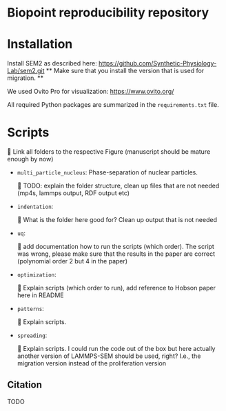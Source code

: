 # Biopoint reproducibility repository

# Installation

Install SEM2 as described here: https://github.com/Synthetic-Physiology-Lab/sem2.git
** Make sure that you install the version that is used for migration. **

We used Ovito Pro for visualization: https://www.ovito.org/

All required Python packages are summarized in the `requirements.txt` file.

# Scripts

&#128308; Link all folders to the respective Figure (manuscript should be mature enough by now)

* `multi_particle_nucleus`: Phase-separation of nuclear particles.
  
  &#128308; TODO: explain the folder structure, clean up files that are not needed (mp4s, lammps output, RDF output etc)
* `indentation`:
  
  &#128308; What is the folder here good for? Clean up output that is not needed
* `uq`:
  
  &#128308; add documentation how to run the scripts (which order). The script was wrong, please make sure that the results in the paper are correct (polynomial order 2 but 4 in the paper)
* `optimization`:
  
  &#128308; Explain scripts (which order to run), add reference to Hobson paper here in README 
* `patterns`:
  
   &#128308; Explain scripts.
* `spreading`:
  
   &#128308; Explain scripts. I could run the code out of the box but here actually another version of LAMMPS-SEM should be used, right? I.e., the migration version instead of the proliferation version

## Citation

TODO
